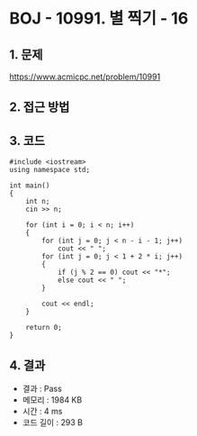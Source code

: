 # BOJ - 10991. 별 찍기 - 16

## 1. 문제  
https://www.acmicpc.net/problem/10991
## 2. 접근 방법  

## 3. 코드  
```
#include <iostream>
using namespace std;

int main()
{
	int n;
	cin >> n;

	for (int i = 0; i < n; i++)
	{
		for (int j = 0; j < n - i - 1; j++)
			cout << " ";
		for (int j = 0; j < 1 + 2 * i; j++)
		{
			if (j % 2 == 0)	cout << "*";
			else cout << " ";
		}

		cout << endl;
	}

	return 0;
}
```
## 4. 결과
- 결과 : Pass
- 메모리 : 1984 KB
- 시간 : 4 ms
- 코드 길이 : 293 B